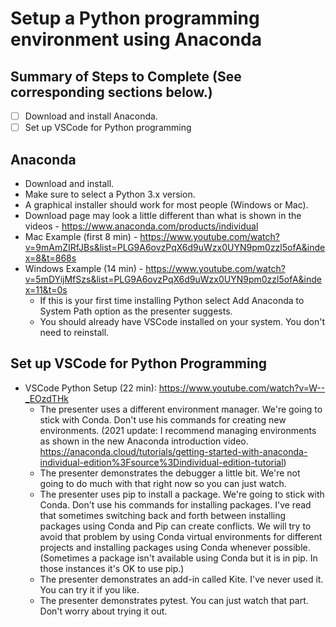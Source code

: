 # Setup a Python programming environment using Anaconda

## Summary of Steps to Complete (See corresponding sections below.)
- [ ] Download and install Anaconda.
- [ ] Set up VSCode for Python programming

## Anaconda
* Download and install.
* Make sure to select a Python 3.x version.
* A graphical installer should work for most people (Windows or Mac).
* Download page may look a little different than what is shown in the videos - https://www.anaconda.com/products/individual
* Mac Example (first 8 min) - https://www.youtube.com/watch?v=9mAmZIRfJBs&list=PLG9A6ovzPqX6d9uWzx0UYN9pm0zzl5ofA&index=8&t=868s
* Windows Example (14 min) - https://www.youtube.com/watch?v=5mDYijMfSzs&list=PLG9A6ovzPqX6d9uWzx0UYN9pm0zzl5ofA&index=11&t=0s
  * If this is your first time installing Python select Add Anaconda to System Path option as the presenter suggests.
  * You should already have VSCode installed on your system. You don't need to reinstall.

## Set up VSCode for Python Programming
* VSCode Python Setup (22 min): https://www.youtube.com/watch?v=W--_EOzdTHk
  * The presenter uses a different environment manager. We're going to stick with Conda. Don't use his commands for creating new environments. (2021 update: I recommend managing environments as shown in the new Anaconda introduction video. https://anaconda.cloud/tutorials/getting-started-with-anaconda-individual-edition%3Fsource%3Dindividual-edition-tutorial)
  * The presenter demonstrates the debugger a little bit. We're not going to do much with that right now so you can just watch.
  * The presenter uses pip to install a package. We're going to stick with Conda. Don't use his commands for installing packages. I've read that sometimes switching back and forth between installing packages using Conda and Pip can create conflicts. We will try to avoid that problem by using Conda virtual environments for different projects and installing packages using Conda whenever possible. (Sometimes a package isn't available using Conda but it is in pip. In those instances it's OK to use pip.)
  * The presenter demonstrates an add-in called Kite. I've never used it. You can try it if you like.
  * The presenter demonstrates pytest. You can just watch that part. Don't worry about trying it out.
